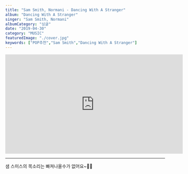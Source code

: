 ```yaml
---
title: "Sam Smith, Normani - Dancing With A Stranger"
album: "Dancing With A Stranger"
singer: "Sam Smith, Normani"
albumCategory: "싱글"
date: "2019-04-30"
category: "MUSIC"
featuredImage: "./cover.jpg"
keywords: ["POP추천","Sam Smith","Dancing With A Stranger"]
---
```


<iframe width="560" height="315" src="https://www.youtube.com/embed/av5JD1dfj_c" frameborder="0" allow="accelerometer; autoplay; encrypted-media; gyroscope; picture-in-picture" allowfullscreen></iframe>

<br>

- - -

샘 스미스의 목소리는 빠져나올수가 없어요~🕺🌊
